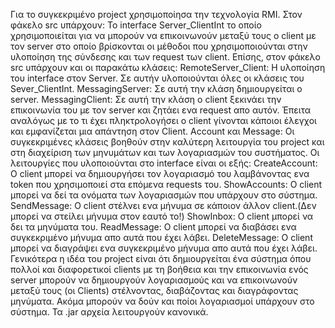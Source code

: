 Για το συγκεκριμένο project χρησιμοποίησα την τεχνολογία RMI. Στον φάκελο src υπάρχουν:
Το interface Server_ClientInt το οποίο χρησιμοποιείται για να μπορούν να επικοινωνούν μεταξύ τους ο client με τον
server στο οποίο βρίσκονται οι μέθοδοι που χρησιμοποιούνται στην υλοποίηση της σύνδεσης και των request των client.
Επίσης, στον φάκελο src υπάρχουν και οι παρακάτω κλάσεις:
RemoteServer_Client: Η υλοποίηση του interface στον Server. Σε αυτήν υλοποιούνται όλες οι κλάσεις του Sever_ClientInt.
MessagingServer: Σε αυτή την κλάση δημιουργείται ο server.
MessagingClient: Σε αυτή την κλάση ο client ξεκινάει την επικοινωνία του με τον server και ζητάει ενα request απο αυτόν.
Έπειτα αναλόγως με το τι έχει πληκτρολογήσει ο client γίνονται κάποιοι έλεγχοι και εμφανίζεται μια απάντηση στον Client.
Account και Message: Οι συγκεκριμένες κλάσεις βοηθούν στην καλύτερη λειτουργία του project και στη διαχείριση των 
μηνυμάτων και των λογαριασμών του συστήματος.
Οι λειτουργίες που υλοποιούνται στο interface είναι οι εξής:
CreateAccount: Ο client μπορεί να δημιουργήσει τον λογαριασμό του λαμβάνοντας ενα token που χρησιμοποιεί στα επόμενα 
requests του.
ShowAccounts: Ο client μπορεί να δεί τα ονόματα των λογαριασμών που υπάρχουν στο σύστημα.
SendMessage: Ο client στέλνει ενα μήνυμα σε κάποιον άλλον client.(Δεν μπορεί να στείλει μήνυμα στον εαυτό το!)
ShowInbox: Ο client μπορεί να δει τα μηνύματα του.
ReadMessage: Ο client μπορεί να διαβάσει ενα συγκεκριμένο μήνυμα απο αυτά που έχει λάβει.
DeleteMessage: O client μπορεί να διαγράψει ενα συγκεκριμένο μήνυμα απο αυτά που έχει λάβει.
Γενικότερα η ιδέα του project είναι ότι δημιουργείται ένα σύστημα όπου πολλοί και διαφορετικοί clients με τη βοήθεια
και την επικοινωνία ενός server μπορούν να δημιουργούν λογαριασμούς και να επικοινωνούν μεταξύ τους (οι Clients)
στέλνοντας, διαβάζοντας και διαγράφοντας μηνύματα. Ακόμα μπορούν να δούν και ποίοι λογαριασμοί υπάρχουν στο σύστημα.
Τα .jar αρχεία λειτουργούν κανονικά.
